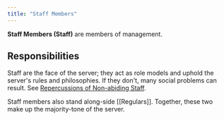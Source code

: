 ```yaml
---
title: "Staff Members"
---
```

**Staff Members (Staff)** are members of management.

## Responsibilities
Staff are the face of the server; they act as role models and uphold the server's rules and philosophies. If they don't, many social problems can result. See [Repercussions of Non-abiding Staff](discussions/Repercussions%20of%20Non-abiding%20Staff.md).

Staff members also stand along-side [[Regulars]]. Together, these two make up the majority-tone of the server.